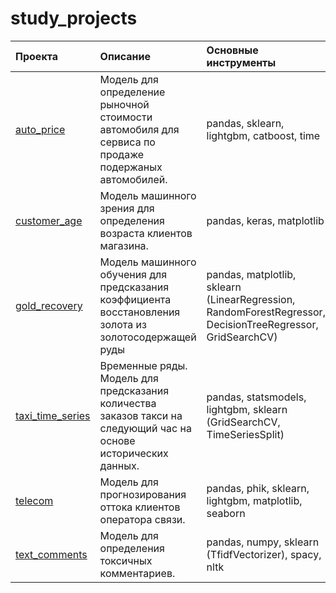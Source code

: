 # study_projects

|Проекта|Описание|Основные инструменты|
| :------------- |:--------| :-----|
| [auto_price](https://github.com/VladimirTsebrikov/study_projects/tree/main/auto_price)      | Модель для определение рыночной стоимости автомобиля для сервиса по продаже подержаных автомобилей.     | pandas, sklearn, lightgbm, catboost, time |
| [customer_age](https://github.com/VladimirTsebrikov/study_projects/tree/main/customer_age)      | Модель машинного зрения для определения возраста клиентов магазина.     | pandas, keras, matplotlib |
| [gold_recovery](https://github.com/VladimirTsebrikov/study_projects/tree/main/gold_recovery)      | Модель машинного обучения для предсказания коэффициента восстановления золота из золотосодержащей руды     | pandas, matplotlib, sklearn (LinearRegression, RandomForestRegressor, DecisionTreeRegressor, GridSearchCV) |
| [taxi_time_series](https://github.com/VladimirTsebrikov/study_projects/tree/main/taxi_time_series)      | Временные ряды. Модель для предсказания количества заказов такси на следующий час на основе исторических данных.     | pandas, statsmodels, lightgbm, sklearn (GridSearchCV, TimeSeriesSplit) |
| [telecom](https://github.com/VladimirTsebrikov/study_projects/tree/main/telecom)      | Модель для прогнозирования оттока клиентов оператора связи.     | pandas, phik, sklearn, lightgbm, matplotlib, seaborn |
| [text_comments](https://github.com/VladimirTsebrikov/study_projects/tree/main/text_comments)      | Модель для определения токсичных комментариев.     | pandas, numpy,  sklearn (TfidfVectorizer), spacy, nltk |
